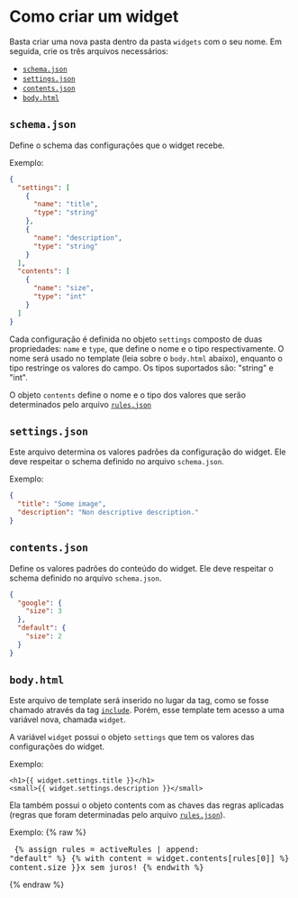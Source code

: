# Como criar um widget

Basta criar uma nova pasta dentro da pasta `widgets` com o seu nome. Em seguida, crie os três arquivos necessários: 

- [`schema.json`](#-schema-json)
- [`settings.json`](#-settings-json)
- [`contents.json`](#-contents-json)
- [`body.html`](#-body-html)

## `schema.json`
Define o schema das configurações que o widget recebe.

Exemplo:
```json
{
  "settings": [
    {
      "name": "title",
      "type": "string"
    },
    {
      "name": "description",
      "type": "string"
    }
  ],
  "contents": [
    {
      "name": "size",
      "type": "int"
    }
  ]
}
```

Cada configuração é definida no objeto `settings` composto de duas propriedades: `name` e `type`, que define o nome e o tipo respectivamente. O nome será usado no template (leia sobre o `body.html` abaixo), enquanto o tipo restringe os valores do campo. Os tipos suportados são: "string" e "int".

O objeto `contents` define o nome e o tipo dos valores que serão determinados pelo arquivo [`rules.json`](../rules.json.html)

## `settings.json`
Este arquivo determina os valores padrões da configuração do widget. Ele deve respeitar o schema definido no arquivo `schema.json`.

Exemplo:
```json
{
  "title": "Some image",
  "description": "Non descriptive description."
}
```

## `contents.json`
Define os valores padrões do conteúdo do widget. Ele deve respeitar o schema definido no arquivo `schema.json`.

```json
{
  "google": {
    "size": 3
  },
  "default": {
    "size": 2
  }
}
```

## `body.html`
Este arquivo de template será inserido no lugar da tag, como se fosse chamado através da tag [`include`](../../referencias/liquid/basic/tags.html). Porém, esse template tem acesso a uma variável nova, chamada `widget`.

A variável `widget` possui o objeto `settings` que tem os valores das configurações do widget.

Exemplo:
```
<h1>{{ widget.settings.title }}</h1>
<small>{{ widget.settings.description }}</small>
```

Ela também possui o objeto contents com as chaves das regras aplicadas (regras que foram determinadas pelo arquivo [`rules.json`](../rules.json.html)).

Exemplo:
{% raw %}<pre>
{% assign rules = activeRules | append: "default" %}
{% with content = widget.contents[rules[0]] %}
Em até {{ content.size }}x sem juros!
{% endwith %}
</pre>{% endraw %}